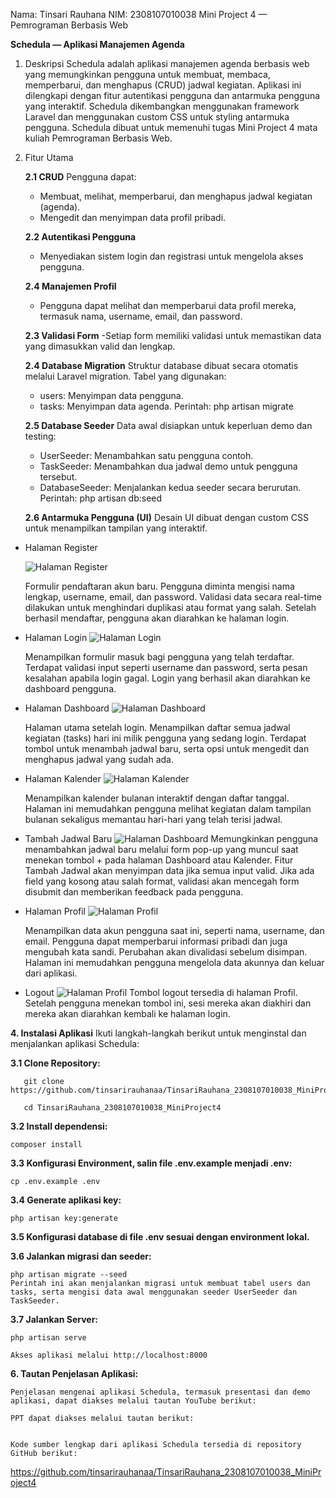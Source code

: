 Nama: Tinsari Rauhana
NIM: 2308107010038
Mini Project 4 — Pemrograman Berbasis Web

**Schedula — Aplikasi Manajemen Agenda**

1. Deskripsi
Schedula adalah aplikasi manajemen agenda berbasis web yang memungkinkan pengguna untuk membuat, membaca, memperbarui, dan menghapus (CRUD) jadwal kegiatan. Aplikasi ini dilengkapi dengan fitur autentikasi pengguna dan antarmuka pengguna yang interaktif. Schedula dikembangkan menggunakan framework Laravel dan menggunakan custom CSS untuk styling antarmuka pengguna. Schedula dibuat untuk memenuhi tugas Mini Project 4 mata kuliah Pemrograman Berbasis Web.

2. Fitur Utama
    
    __2.1 CRUD__
    Pengguna dapat:
    - Membuat, melihat, memperbarui, dan menghapus jadwal kegiatan (agenda).
    - Mengedit dan menyimpan data profil pribadi.
    
    __2.2 Autentikasi Pengguna__
    - Menyediakan sistem login dan registrasi untuk mengelola akses pengguna.
    
    __2.4 Manajemen Profil__
    - Pengguna dapat melihat dan memperbarui data profil mereka, termasuk nama, username, email, dan password.
      
    __2.3 Validasi Form__
    -Setiap form memiliki validasi untuk memastikan data yang dimasukkan valid dan lengkap.
    
    __2.4 Database Migration__
    Struktur database dibuat secara otomatis melalui Laravel migration. Tabel yang digunakan:
      - users: Menyimpan data pengguna.
      - tasks: Menyimpan data agenda.
    Perintah:
    php artisan migrate
    
    __2.5 Database Seeder__
      Data awal disiapkan untuk keperluan demo dan testing:
      - UserSeeder: Menambahkan satu pengguna contoh.
      - TaskSeeder: Menambahkan dua jadwal demo untuk pengguna tersebut.
      - DatabaseSeeder: Menjalankan kedua seeder secara berurutan.
    Perintah:
    php artisan db:seed
    
    __2.6 Antarmuka Pengguna (UI)__
      Desain UI dibuat dengan custom CSS untuk menampilkan tampilan yang interaktif.
   
- Halaman Register
      
   ![Halaman Register](https://github.com/tinsarirauhanaa/TinsariRauhana_2308107010038_MiniProject4/blob/main/Schedula%20-%20Register.png?raw=true)

    Formulir pendaftaran akun baru. Pengguna diminta mengisi nama lengkap, username, email, dan password. Validasi data secara real-time dilakukan untuk menghindari duplikasi atau format yang salah. Setelah berhasil mendaftar, pengguna akan diarahkan ke halaman login.
   
- Halaman Login
   ![Halaman Login](https://github.com/tinsarirauhanaa/TinsariRauhana_2308107010038_MiniProject4/blob/main/Schedula%20-%20Login.png?raw=true)
     
    Menampilkan formulir masuk bagi pengguna yang telah terdaftar. Terdapat validasi input seperti username dan password, serta pesan kesalahan apabila login gagal. Login yang berhasil akan diarahkan ke dashboard pengguna.

- Halaman Dashboard
     ![Halaman Dashboard](https://github.com/tinsarirauhanaa/TinsariRauhana_2308107010038_MiniProject4/blob/main/Schedula%20Dashboard.png)

     Halaman utama setelah login. Menampilkan daftar semua jadwal kegiatan (tasks) hari ini milik pengguna yang sedang login. Terdapat tombol untuk menambah jadwal baru, serta opsi untuk mengedit dan menghapus jadwal yang sudah ada.
   
- Halaman Kalender
     ![Halaman Kalender](https://github.com/tinsarirauhanaa/TinsariRauhana_2308107010038_MiniProject4/blob/main/Schedula%20-%20Kalenderr.png?raw=true)

    Menampilkan kalender bulanan interaktif dengan daftar tanggal. Halaman ini memudahkan pengguna melihat kegiatan dalam tampilan bulanan sekaligus memantau hari-hari yang telah terisi jadwal.

- Tambah Jadwal Baru
    ![Halaman Dashboard](https://github.com/tinsarirauhanaa/TinsariRauhana_2308107010038_MiniProject4/blob/main/Schedula%20_addtask.png)
    Memungkinkan pengguna menambahkan jadwal baru melalui form pop-up yang muncul saat menekan tombol + pada halaman Dashboard atau Kalender. Fitur Tambah Jadwal akan menyimpan data jika semua input valid. Jika ada field yang kosong atau salah format, validasi akan mencegah form disubmit dan memberikan feedback pada pengguna.

- Halaman Profil
     ![Halaman Profil](https://github.com/tinsarirauhanaa/TinsariRauhana_2308107010038_MiniProject4/blob/main/Schedula%20Profil.png)

    Menampilkan data akun pengguna saat ini, seperti nama, username, dan email. Pengguna dapat memperbarui informasi pribadi dan juga mengubah kata sandi. Perubahan akan divalidasi sebelum disimpan. Halaman ini memudahkan pengguna mengelola data akunnya dan keluar dari aplikasi.

- Logout
      ![Halaman Profil](https://github.com/tinsarirauhanaa/TinsariRauhana_2308107010038_MiniProject4/blob/main/SchedulaKeluar.png)
    Tombol logout tersedia di halaman Profil. Setelah pengguna menekan tombol ini, sesi mereka akan diakhiri dan mereka akan diarahkan kembali ke halaman login.
   
__4. Instalasi Aplikasi__
Ikuti langkah-langkah berikut untuk menginstal dan menjalankan aplikasi Schedula:

__3.1 Clone Repository:__

       git clone https://github.com/tinsarirauhanaa/TinsariRauhana_2308107010038_MiniProject4.git
   
       cd TinsariRauhana_2308107010038_MiniProject4

__3.2 Install dependensi:__
   
    composer install
    
__3.3 Konfigurasi Environment, salin file .env.example menjadi .env:__
   
    cp .env.example .env
   
__3.4 Generate aplikasi key:__
   
    php artisan key:generate

__3.5 Konfigurasi database di file .env sesuai dengan environment lokal.__
   
__3.6 Jalankan migrasi dan seeder:__
   
    php artisan migrate --seed
    Perintah ini akan menjalankan migrasi untuk membuat tabel users dan tasks, serta mengisi data awal menggunakan seeder UserSeeder dan TaskSeeder.

__3.7 Jalankan Server:__
   
    php artisan serve
   
    Akses aplikasi melalui http://localhost:8000

__6. Tautan Penjelasan Aplikasi:__

    Penjelasan mengenai aplikasi Schedula, termasuk presentasi dan demo aplikasi, dapat diakses melalui tautan YouTube berikut:

    PPT dapat diakses melalui tautan berikut:


    Kode sumber lengkap dari aplikasi Schedula tersedia di repository GitHub berikut:
https://github.com/tinsarirauhanaa/TinsariRauhana_2308107010038_MiniProject4
